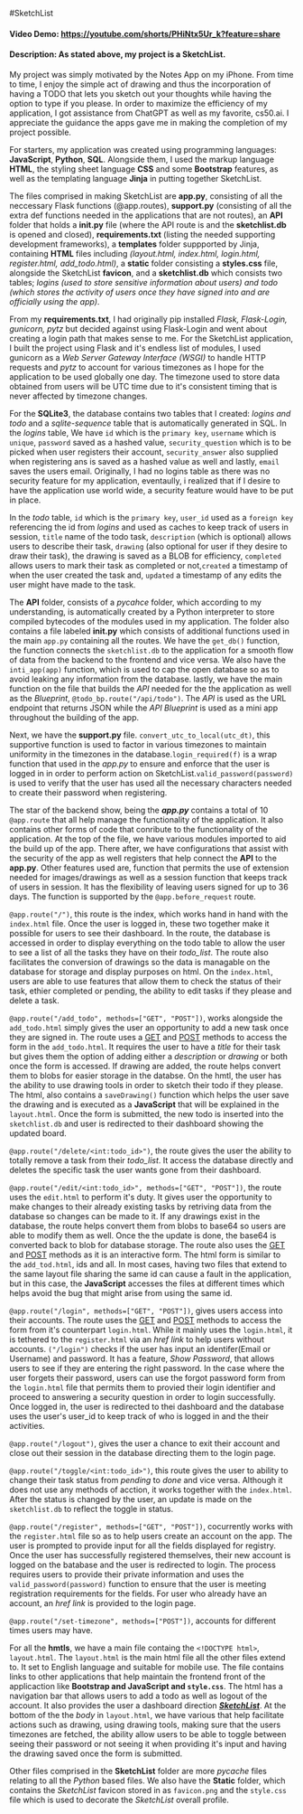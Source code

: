 #SketchList
#### Video Demo: <https://youtube.com/shorts/PHiNtx5Ur_k?feature=share>
#### Description: As stated above, my project is a SketchList.
My project was simply motivated by the Notes App on my iPhone. From time to time, I enjoy the simple act of drawing and thus the incorporation of having a TODO that lets you sketch out your thoughts while having the  option to type if you please. In order to maximize the efficiency of my application, I got assistance from ChatGPT as well as my favorite, cs50.ai. I appreciate the guidance the apps gave me in making the completion of my project possible.

For starters, my application was created using programming languages: **JavaScript**, **Python**, **SQL**. Alongside them, I used the markup language **HTML**, the styling sheet language **CSS** and some **Bootstrap** features, as well as the templating language **Jinja** in putting together SketchList.

The files comprised in making SketchList are **app.py**, consisting of all the neccessary Flask functions (@app.routes), **support.py** (consisting of all the extra def functions needed in the applications that are not routes), an **API** folder that holds a **init.py** file (where the API route is and the **sketchlist.db** is opened and closed), **requirements.txt** (listing the needed supporting development frameworks), a **templates** folder suppported by Jinja, containing **HTML** files including *(layout.html, index.html, login.html, register.html, add_todo.html)*, a **static** folder consisting a **styles.css** file, alongside the SketchList **favicon**, and a **sketchlist.db** which consists two tables; *logins (used to store sensitive information about users) and todo (which stores the activity of users once they have signed into and are officially using the app)*.

From my **requirements.txt**, I had originally pip installed *Flask, Flask-Login, gunicorn, pytz* but decided against using Flask-Login and went about creating a login path that makes sense to me. For the SketchList application, I built the project using Flask and it's endless list of modules, I used gunicorn as a *Web Server Gateway Interface (WSGI)* to handle HTTP requests and *pytz* to account for various timezones as I hope for the application to be used globally one day. The timezone used to store data obtained from users will be UTC time due to it's consistent timing that is never affected by timezone changes.

For the **SQLite3**, the database contains two tables that I created: *logins and todo* and a *sqlite-sequence* table that is automatically generated in SQL. In the *logins* table, We have `id` which is the `primary key`, `username` which is `unique`, `password` saved as a hashed value, `security_question` which is to be picked when user registers their account, `security_answer` also supplied when registering ans is saved as a hashed value as well and lastly, `email` saves the users email. Originally, I had no logins table as there was no security feature for my application, eventaully, i realized that if I desire to have the application use world wide, a security feature would have to be put in place.

In the *todo* table, `id` which is the `primary key`, `user_id` used as a `foreign key` referencing the id from *logins* and used as caches to keep track of users in session, `title` name of the todo task, `description` (which is optional) allows users to describe their task, `drawing` (also optional for user if they desire to draw their task), the drawing is saved as a BLOB for efficiency, `completed` allows users to mark their task as completed or not,`created` a timestamp of when the user created the task and, `updated` a timestamp of any edits the user might have made to the task.

The **API** folder, consists of a *pycahce* folder, which according to my understanding, is automatically created by a Python interpreter to store compiled bytecodes of the modules used in my application. The folder also contains a file labeled **__init__.py** which consists of additional functions used in the main `app.py` containing all the routes. We have the `get_db()` function, the function connects the `sketchlist.db` to the application for a smooth flow of data from the backend to the frontend and vice versa. We also have the `inti_app(app)` function, which is used to cap the open database so as to avoid leaking any information from the database. lastly, we have the main function on the file that builds the *API* needed for the the application as well as the *Blueprint*, `@todo_bp.route("/api/todo")`. The *API* is used as the URL endpoint that returns JSON while the *API Blueprint* is used as a mini app throughout the building of the app.

Next, we have the **support.py** file. `convert_utc_to_local(utc_dt)`, this supportive function is used to factor in various timezones to maintain uniformity in the timezones in the database.`login_required(f)` is a wrap function that used in the *app.py* to ensure and enforce that the user is logged in in order to perform action on SketchList.`valid_password(password)` is used to verify that the user has used all the necessary characters needed to create their password when registering.

The star of the backend show, being the ***app.py*** contains a total of 10 `@app.route` that all help manage the functionality of the application. It also contains other forms of code that conribute to the functionality of the application. At the top of the file, we have various modules imported to aid the build up of the app. There after, we have configurations that assist with the security of the app as well registers that help connect the **API** to the **app.py**. Other features used are, function that permits the use of extension needed for images/drawings as well as a session function that keeps track of users in session. It has the flexibility of leaving users signed for up to 36 days. The function is supported by the `@app.before_request` route.

`@app.route("/")`, this route is the index, which works hand in hand with the `index.html` file. Once the user is logged in, these two together make it possible for users to see their dashboard. In the route, the database is accessed in order to display everything on the todo table to allow the user to see a list of all the tasks they have on their *todo_list*. The route also facilitates the conversion of drawings so the data is managable on the database for storage and display purposes on html. On the `index.html`, users are able to use features that allow them to check the status of their task, ethier completed or pending, the ability to edit tasks if they please and delete a task.

`@app.route("/add_todo", methods=["GET", "POST"])`, works alongside the `add_todo.html` simply gives the user an opportunity to add a new task once they are signed in. The route uses a <ins>GET</ins> and <ins>POST</ins> methods to access the form in the `add_todo.html`. It requires the user to have a *title* for their task but gives them the option of adding either a *description* or *drawing* or both once the form is accessed. If drawing are added, the route helps convert them to blobs for easier storage in the databse. On the hmtl, the user has the ability to use drawing tools in order to sketch their todo if they please. The html, also contains a `saveDrawing()` function which helps the user save the drawing and is executed as a **JavaScript** that will be explained in the `layout.html`. Once the form is submitted, the new todo is inserted into the `sketchlist.db` and user is redirected to their dashboard showing the updated board. 

`@app.route("/delete/<int:todo_id>")`, the route gives the user the ability to totally remove a task from their *todo_list*. It access the database directly and deletes the specific task the user wants gone from their dashboard.

`@app.route("/edit/<int:todo_id>", methods=["GET", "POST"])`, the route uses the `edit.html` to perform it's duty. It gives user the opportunity to make changes to their already existing tasks by retriving data from the database so changes can be made to it. If any drawings exist in the database, the route helps convert them from blobs to base64 so users are able to modify them as well. Once the the update is done, the base64 is converted back to blob for database storage. The route also uses the <ins>GET</ins> and <ins>POST</ins> methods as it is an interactive form. The html form is similar to the `add_tod.html`, ids and all. In most cases, having two files that extend to the same layout file sharing the same id can cause a fault in the application, but in this case, the **JavaScript** accesses the files at different times which helps avoid the bug that might arise from using the same id.

`@app.route("/login", methods=["GET", "POST"])`, gives users access into their accounts. The route uses the <ins>GET</ins> and <ins>POST</ins> methods to access the form from it's counterpart `login.html`. While it mainly uses the `login.html`, it is tethered to the `register.html` via an *href link* to help users without accounts. `("/login")` checks if the user has input an identifer(Email or Username) and password. It has a feature, *Show Password*, that allows users to see if they are entering the right password. In the case where the user forgets their password, users can use the forgot password form from the `login.html` file that permits them to provied their login identifier and proceed to answering a security question in order to login successfully. Once logged in, the user is redirected to thei dashboard and the database uses the user's user_id to keep track of who is logged in and the their activities.

`@app.route("/logout")`, gives the user a chance to exit their account and close out their session in the database directing them to the login page.

`@app.route("/toggle/<int:todo_id>")`, this route gives the user to ability to change their task status from *pending* to *done* and vice versa. Although it does not use any methods of acction, it works together with the `index.html`. After the status is changed by the user, an update is made on the `sketchlist.db` to reflect the toggle in status.

`@app.route("/register", methods=["GET", "POST"])`, cocurrently works with the `register.html` file so as to help users create an account on the app. The user is prompted to provide input for all the fields displayed for registry. Once the user has successfully registered themselves, their new account is logged on the batabase and the user is redirected to login. The process requires users to provide their private information and uses the `valid_password(password)` function to ensure that the user is meeting registration requirements for the fields. For user who already have an account, an *href link* is provided to the login page. 

`@app.route("/set-timezone", methods=["POST"])`, accounts for different times users may have.

For all the **hmtls**, we have a main file containg the `<!DOCTYPE html>`, `layout.html`. The `layout.html` is the main html file all the other files extend to. It set to English language and suitable for mobile use. The file contains links to other applications that help maintain the frontend front of the applicaction like **Bootstrap and JavaScript and `style.css`**. The html has a navigation bar that allows users to add a todo as well as logout of the account. It also provides the user a dashboard direction ***<ins>SketchList</ins>***. At the bottom of the the *body* in `layout.html`, we have various **<scripts>** that help facilitate actions such as drawing, using drawing tools, making sure that the users timezones are fetched, the ability allow users to be able to toggle between seeing their password or not seeing it when providing it's input and having the drawing saved once the form is submitted.

Other files comprised in the **SketchList** folder are more *pycache* files relating to all the *Python* based files. We also have the **Static** folder, which contains the *SketchList* favicon stored in as `favicon.png` and the `style.css` file which is used to decorate the *SketchList* overall profile. 
